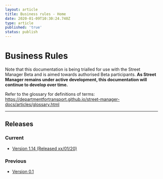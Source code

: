 ```yaml
---
layout: article
title: Business rules - Home
date: 2020-01-09T10:30:24.740Z
type: article
published: 'true'
status: publish
---
```

# Business Rules

Note that this documentation is being trialled for use with the Street Manager Beta and is aimed towards authorised Beta participants. **As Street Manager remains under active development, this documentation will continue to develop over time.**

Refer to the glossary for definitions of terms: <https://departmentfortransport.github.io/street-manager-docs/articles/glossary.html>

<hr class="govuk-section-break govuk-section-break--xl govuk-section-break--visible" />

## Releases

### Current

* [Version 1.14 \(Released xx/01/20\)](url_tbc)

### Previous

* [Version 0.1](https://departmentfortransport.github.io/street-manager-docs/business-rules/)

